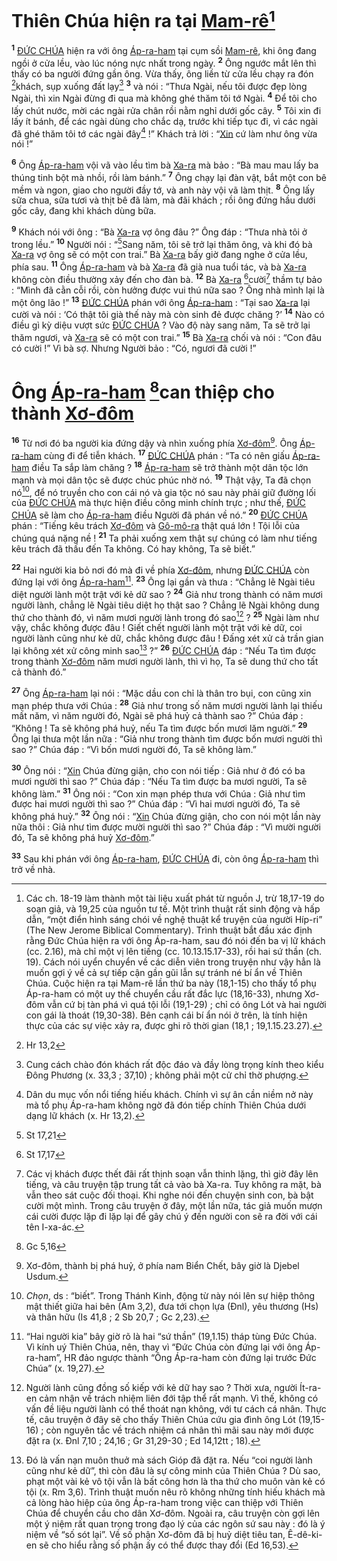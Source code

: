 # Thiên Chúa hiện ra tại [Mam-rê]()[^1-64969ea5-8621-41e2-b7e8-27675cfb583d]
<sup><b>1</b></sup> [ĐỨC CHÚA]() hiện ra với ông [Áp-ra-ham]() tại cụm sồi [Mam-rê](), khi ông đang ngồi ở cửa lều, vào lúc nóng nực nhất trong ngày. <sup><b>2</b></sup> Ông ngước mắt lên thì thấy có ba người đứng gần ông. Vừa thấy, ông liền từ cửa lều chạy ra đón [^1@-64969ea5-8621-41e2-b7e8-27675cfb583d]khách, sụp xuống đất lạy[^2-64969ea5-8621-41e2-b7e8-27675cfb583d] <sup><b>3</b></sup> và nói : “Thưa Ngài, nếu tôi được đẹp lòng Ngài, thì xin Ngài đừng đi qua mà không ghé thăm tôi tớ Ngài. <sup><b>4</b></sup> Để tôi cho lấy chút nước, mời các ngài rửa chân rồi nằm nghỉ dưới gốc cây. <sup><b>5</b></sup> Tôi xin đi lấy ít bánh, để các ngài dùng cho chắc dạ, trước khi tiếp tục đi, vì các ngài đã ghé thăm tôi tớ các ngài đây[^3-64969ea5-8621-41e2-b7e8-27675cfb583d] !” Khách trả lời : “[Xin]() cứ làm như ông vừa nói !”

<sup><b>6</b></sup> Ông [Áp-ra-ham]() vội vã vào lều tìm bà [Xa-ra]() mà bảo : “Bà mau mau lấy ba thúng tinh bột mà nhồi, rồi làm bánh.” <sup><b>7</b></sup> Ông chạy lại đàn vật, bắt một con bê mềm và ngon, giao cho người đầy tớ, và anh này vội vã làm thịt. <sup><b>8</b></sup> Ông lấy sữa chua, sữa tươi và thịt bê đã làm, mà đãi khách ; rồi ông đứng hầu dưới gốc cây, đang khi khách dùng bữa.

<sup><b>9</b></sup> Khách nói với ông : “Bà [Xa-ra]() vợ ông đâu ?” Ông đáp : “Thưa nhà tôi ở trong lều.” <sup><b>10</b></sup> Người nói : “[^2@-64969ea5-8621-41e2-b7e8-27675cfb583d]Sang năm, tôi sẽ trở lại thăm ông, và khi đó bà [Xa-ra]() vợ ông sẽ có một con trai.” Bà [Xa-ra]() bấy giờ đang nghe ở cửa lều, phía sau. <sup><b>11</b></sup> Ông [Áp-ra-ham]() và bà [Xa-ra]() đã già nua tuổi tác, và bà [Xa-ra]() không còn điều thường xảy đến cho đàn bà. <sup><b>12</b></sup> Bà [Xa-ra]() [^3@-64969ea5-8621-41e2-b7e8-27675cfb583d]cười[^4-64969ea5-8621-41e2-b7e8-27675cfb583d] thầm tự bảo : “Mình đã cằn cỗi rồi, còn hưởng được vui thú nữa sao ? Ông nhà mình lại là một ông lão !” <sup><b>13</b></sup> [ĐỨC CHÚA]() phán với ông [Áp-ra-ham]() : “Tại sao [Xa-ra]() lại cười và nói : ‘Có thật tôi già thế này mà còn sinh đẻ được chăng ?’ <sup><b>14</b></sup> Nào có điều gì kỳ diệu vượt sức [ĐỨC CHÚA]() ? Vào độ này sang năm, Ta sẽ trở lại thăm ngươi, và [Xa-ra]() sẽ có một con trai.” <sup><b>15</b></sup> Bà [Xa-ra]() chối và nói : “Con đâu có cười !” Vì bà sợ. Nhưng Người bảo : “Có, ngươi đã cười !”


# Ông [Áp-ra-ham]() [^4@-64969ea5-8621-41e2-b7e8-27675cfb583d]can thiệp cho thành [Xơ-đôm]()
<sup><b>16</b></sup> Từ nơi đó ba người kia đứng dậy và nhìn xuống phía [Xơ-đôm]()[^5-64969ea5-8621-41e2-b7e8-27675cfb583d]. Ông [Áp-ra-ham]() cùng đi để tiễn khách. <sup><b>17</b></sup> [ĐỨC CHÚA]() phán : “Ta có nên giấu [Áp-ra-ham]() điều Ta sắp làm chăng ? <sup><b>18</b></sup> [Áp-ra-ham]() sẽ trở thành một dân tộc lớn mạnh và mọi dân tộc sẽ được chúc phúc nhờ nó. <sup><b>19</b></sup> Thật vậy, Ta đã chọn nó[^6-64969ea5-8621-41e2-b7e8-27675cfb583d], để nó truyền cho con cái nó và gia tộc nó sau này phải giữ đường lối của [ĐỨC CHÚA]() mà thực hiện điều công minh chính trực ; như thế, [ĐỨC CHÚA]() sẽ làm cho [Áp-ra-ham]() điều Người đã phán về nó.” <sup><b>20</b></sup> [ĐỨC CHÚA]() phán : “Tiếng kêu trách [Xơ-đôm]() và [Gô-mô-ra]() thật quá lớn ! Tội lỗi của chúng quá nặng nề ! <sup><b>21</b></sup> Ta phải xuống xem thật sự chúng có làm như tiếng kêu trách đã thấu đến Ta không. Có hay không, Ta sẽ biết.”

<sup><b>22</b></sup> Hai người kia bỏ nơi đó mà đi về phía [Xơ-đôm](), nhưng [ĐỨC CHÚA]() còn đứng lại với ông [Áp-ra-ham]()[^7-64969ea5-8621-41e2-b7e8-27675cfb583d]. <sup><b>23</b></sup> Ông lại gần và thưa : “Chẳng lẽ Ngài tiêu diệt người lành một trật với kẻ dữ sao ? <sup><b>24</b></sup> Giả như trong thành có năm mươi người lành, chẳng lẽ Ngài tiêu diệt họ thật sao ? Chẳng lẽ Ngài không dung thứ cho thành đó, vì năm mươi người lành trong đó sao[^8-64969ea5-8621-41e2-b7e8-27675cfb583d] ? <sup><b>25</b></sup> Ngài làm như vậy, chắc không được đâu ! Giết chết người lành một trật với kẻ dữ, coi người lành cũng như kẻ dữ, chắc không được đâu ! Đấng xét xử cả trần gian lại không xét xử công minh sao[^9-64969ea5-8621-41e2-b7e8-27675cfb583d] ?” <sup><b>26</b></sup> [ĐỨC CHÚA]() đáp : “Nếu Ta tìm được trong thành [Xơ-đôm]() năm mươi người lành, thì vì họ, Ta sẽ dung thứ cho tất cả thành đó.”

<sup><b>27</b></sup> Ông [Áp-ra-ham]() lại nói : “Mặc dầu con chỉ là thân tro bụi, con cũng xin mạn phép thưa với Chúa : <sup><b>28</b></sup> Giả như trong số năm mươi người lành lại thiếu mất năm, vì năm người đó, Ngài sẽ phá huỷ cả thành sao ?” Chúa đáp : “Không ! Ta sẽ không phá huỷ, nếu Ta tìm được bốn mươi lăm người.” <sup><b>29</b></sup> Ông lại thưa một lần nữa : “Giả như trong thành tìm được bốn mươi người thì sao ?” Chúa đáp : “Vì bốn mươi người đó, Ta sẽ không làm.”

<sup><b>30</b></sup> Ông nói : “[Xin]() Chúa đừng giận, cho con nói tiếp : Giả như ở đó có ba mươi người thì sao ?” Chúa đáp : “Nếu Ta tìm được ba mươi người, Ta sẽ không làm.” <sup><b>31</b></sup> Ông nói : “Con xin mạn phép thưa với Chúa : Giả như tìm được hai mươi người thì sao ?” Chúa đáp : “Vì hai mươi người đó, Ta sẽ không phá huỷ.” <sup><b>32</b></sup> Ông nói : “[Xin]() Chúa đừng giận, cho con nói một lần này nữa thôi : Giả như tìm được mười người thì sao ?” Chúa đáp : “Vì mười người đó, Ta sẽ không phá huỷ [Xơ-đôm]().”

<sup><b>33</b></sup> Sau khi phán với ông [Áp-ra-ham](), [ĐỨC CHÚA]() đi, còn ông [Áp-ra-ham]() thì trở về nhà.

[^1-64969ea5-8621-41e2-b7e8-27675cfb583d]: Các ch. 18-19 làm thành một tài liệu xuất phát từ nguồn J, trừ 18,17-19 do soạn giả, và 19,25 của nguồn tư tế. Một trình thuật rất sinh động và hấp dẫn, “một điển hình sáng chói về nghệ thuật kể truyện của người Híp-ri” (The New Jerome Biblical Commentary). Trình thuật bắt đầu xác định rằng Đức Chúa hiện ra với ông Áp-ra-ham, sau đó nói đến ba vị lữ khách (cc. 2.16), mà chỉ một vị lên tiếng (cc. 10.13.15.17-33), rồi hai sứ thần (ch. 19). Cách nói uyển chuyển về các diễn viên trong truyện như vậy hẳn là muốn gợi ý về cả sự tiếp cận gần gũi lẫn sự tránh né bí ẩn về Thiên Chúa. Cuộc hiện ra tại Mam-rê lần thứ ba này (18,1-15) cho thấy tổ phụ Áp-ra-ham có một uy thế chuyển cầu rất đắc lực (18,16-33), nhưng Xơ-đôm vẫn cứ bị tàn phá vì quá tội lỗi (19,1-29) ; chỉ có ông Lót và hai người con gái là thoát (19,30-38). Bên cạnh cái bí ẩn nói ở trên, là tính hiện thực của các sự việc xảy ra, được ghi rõ thời gian (18,1 ; 19,1.15.23.27).
[^2-64969ea5-8621-41e2-b7e8-27675cfb583d]: Cung cách chào đón khách rất độc đáo và đầy lòng trọng kính theo kiểu Đông Phương (x. 33,3 ; 37,10) ; không phải một cử chỉ thờ phượng.
[^3-64969ea5-8621-41e2-b7e8-27675cfb583d]: Dân du mục vốn nổi tiếng hiếu khách. Chính vì sự ân cần niềm nở này mà tổ phụ Áp-ra-ham không ngờ đã đón tiếp chính Thiên Chúa dưới dạng lữ khách (x. Hr 13,2).
[^4-64969ea5-8621-41e2-b7e8-27675cfb583d]: Các vị khách được thết đãi rất thịnh soạn vẫn thinh lặng, thì giờ đây lên tiếng, và câu truyện tập trung tất cả vào bà Xa-ra. Tuy không ra mặt, bà vẫn theo sát cuộc đối thoại. Khi nghe nói đến chuyện sinh con, bà bật cười một mình. Trong câu truyện ở đây, một lần nữa, tác giả muốn mượn cái cười được lặp đi lặp lại để gây chú ý đến người con sẽ ra đời với cái tên I-xa-ác.
[^5-64969ea5-8621-41e2-b7e8-27675cfb583d]: Xơ-đôm, thành bị phá huỷ, ở phía nam Biển Chết, bây giờ là Djebel Usdum.
[^6-64969ea5-8621-41e2-b7e8-27675cfb583d]: *Chọn*, ds : “biết”. Trong Thánh Kinh, động từ này nói lên sự hiệp thông mật thiết giữa hai bên (Am 3,2), đưa tới chọn lựa (Đnl), yêu thương (Hs) và thân hữu (Is 41,8 ; 2 Sb 20,7 ; Gc 2,23).
[^7-64969ea5-8621-41e2-b7e8-27675cfb583d]: “Hai người kia” bây giờ rõ là hai “sứ thần” (19,1.15) tháp tùng Đức Chúa. Vì kính uý Thiên Chúa, nên, thay vì “Đức Chúa còn đứng lại với ông Áp-ra-ham”, HR đảo ngược thành “Ông Áp-ra-ham còn đứng lại trước Đức Chúa” (x. 19,27).
[^8-64969ea5-8621-41e2-b7e8-27675cfb583d]: Người lành cũng đồng số kiếp với kẻ dữ hay sao ? Thời xưa, người Ít-ra-en cảm nhận về trách nhiệm liên đới tập thể rất mạnh. Vì thế, không có vấn đề liệu người lành có thể thoát nạn không, với tư cách cá nhân. Thực tế, câu truyện ở đây sẽ cho thấy Thiên Chúa cứu gia đình ông Lót (19,15-16) ; còn nguyên tắc về trách nhiệm cá nhân thì mãi sau này mới được đặt ra (x. Đnl 7,10 ; 24,16 ; Gr 31,29-30 ; Ed 14,12tt ; 18).
[^9-64969ea5-8621-41e2-b7e8-27675cfb583d]: Đó là vấn nạn muôn thuở mà sách Gióp đã đặt ra. Nếu “coi người lành cũng như kẻ dữ”, thì còn đâu là sự công minh của Thiên Chúa ? Dù sao, phạt một vài kẻ vô tội vẫn là bất công hơn là tha thứ cho muôn vàn kẻ có tội (x. Rm 3,6). Trình thuật muốn nêu rõ không những tính hiếu khách mà cả lòng hào hiệp của ông Áp-ra-ham trong việc can thiệp với Thiên Chúa để chuyển cầu cho dân Xơ-đôm. Ngoài ra, câu truyện còn gợi lên một ý niệm rất quan trọng trong đạo lý của các ngôn sứ sau này : đó là ý niệm về “số sót lại”. Về số phận Xơ-đôm đã bị huỷ diệt tiêu tan, Ê-dê-ki-en sẽ cho hiểu rằng số phận ấy có thể được thay đổi (Ed 16,53).
[^1@-64969ea5-8621-41e2-b7e8-27675cfb583d]: Hr 13,2
[^2@-64969ea5-8621-41e2-b7e8-27675cfb583d]: St 17,21
[^3@-64969ea5-8621-41e2-b7e8-27675cfb583d]: St 17,17
[^4@-64969ea5-8621-41e2-b7e8-27675cfb583d]: Gc 5,16